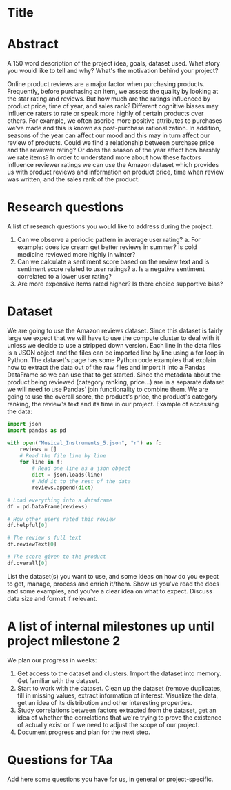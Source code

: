 # Title

# Abstract
A 150 word description of the project idea, goals, dataset used. What story you would like to tell and why? What's the motivation behind your project?

Online product reviews are a major factor when purchasing products. Frequently, before purchasing an item, we assess the quality by looking at the star rating and reviews. But how much are the ratings influenced by product price, time of year, and sales rank? Different cognitive biases may influence raters to rate or speak more highly of certain products over others. For example, we often ascribe more positive attributes to purchases we’ve made and this is known as post-purchase rationalization. In addition, seasons of the year can affect our mood and this may in turn affect our review of products. Could we find a relationship between purchase price and the reviewer rating? Or does the season of the year affect how harshly we rate items? In order to understand more about how these factors influence reviewer ratings we can use the Amazon dataset which provides us with product reviews and information on product price, time when review was written, and the sales rank of the product. 

# Research questions
A list of research questions you would like to address during the project. 
1. Can we observe a periodic pattern in average user rating?
	a. For example: does ice cream get better reviews in summer? Is cold medicine reviewed more highly in winter?
2. Can we calculate a sentiment score based on the review text and is sentiment score related to user ratings?
	a. Is a negative sentiment correlated to a lower user rating?
3. Are more expensive items rated higher? Is there choice supportive bias?

# Dataset
We are going to use the Amazon reviews dataset. Since this dataset is fairly large we expect that we will have to use the compute cluster to deal with it unless we decide to use a stripped down version. Each line in the data files is a JSON object and the files can be imported line by line using a for loop in Python. The dataset's page has some Python code examples that explain how to extract the data out of the raw files and import it into a Pandas DataFrame so we can use that to get started. Since the metadata about the product being reviewed (category ranking, price...) are in a separate dataset we will need to use Pandas' join functionality to combine them. We are going to use the overall score, the product's price, the product's category ranking, the review's text and its time in our project.
Example of accessing the data:
```python
import json
import pandas as pd

with open("Musical_Instruments_5.json", "r") as f:
    reviews = []
    # Read the file line by line
    for line in f:
    	# Read one line as a json object
        dict = json.loads(line)
        # Add it to the rest of the data
        reviews.append(dict)

# Load everything into a dataframe
df = pd.DataFrame(reviews)

# How other users rated this review
df.helpful[0]

# The review's full text
df.reviewText[0]

# The score given to the product
df.overall[0]
```

List the dataset(s) you want to use, and some ideas on how do you expect to get, manage, process and enrich it/them. Show us you've read the docs and some examples, and you've a clear idea on what to expect. Discuss data size and format if relevant.

# A list of internal milestones up until project milestone 2

We plan our progress in weeks:
1. Get access to the dataset and clusters. Import the dataset into memory. Get familiar with the dataset.
2. Start to work with the dataset. Clean up the dataset (remove duplicates, fill in missing values, extract information of interest. Visualize the data, get an idea of its distribution and other interesting properties.
3. Study correlations between factors extracted from the dataset, get an idea of whether the correlations that we're trying to prove the existence of actually exist or if we need to adjust the scope of our project.
4. Document progress and plan for the next step.


# Questions for TAa
Add here some questions you have for us, in general or project-specific.
